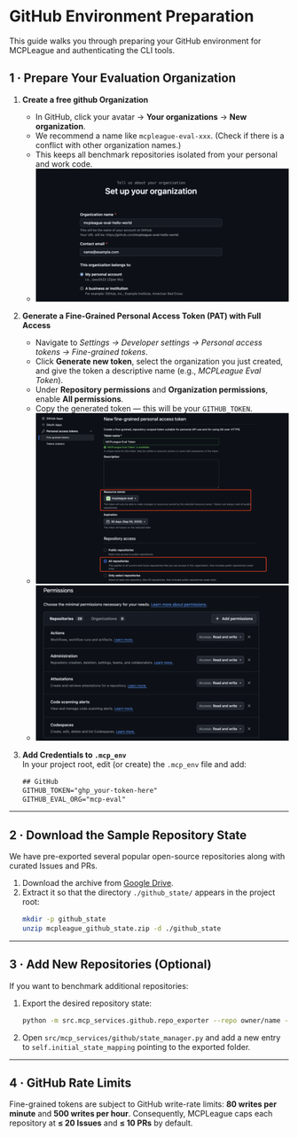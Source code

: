 # GitHub Environment Preparation

This guide walks you through preparing your GitHub environment for MCPLeague and authenticating the CLI tools.

## 1 · Prepare Your Evaluation Organization

1. **Create a free github Organization**  
   - In GitHub, click your avatar → **Your organizations** → **New organization**.  
   - We recommend a name like `mcpleague-eval-xxx`. (Check if there is a conflict with other organization names.)
   - This keeps all benchmark repositories isolated from your personal and work code.  
   - ![Create Org](../../asset/github/github_create_org.png)

2. **Generate a Fine-Grained Personal Access Token (PAT) with Full Access**  
   - Navigate to *Settings → Developer settings → Personal access tokens → Fine-grained tokens*.  
   - Click **Generate new token**, select the organization you just created, and give the token a descriptive name (e.g., *MCPLeague Eval Token*).  
   - Under **Repository permissions** and **Organization permissions**, enable **All permissions**.  
   - Copy the generated token — this will be your `GITHUB_TOKEN`.  
   - ![Create Token](../../asset/github/github_create_token.png)  
   - ![Token Permissions](../../asset/github/github_token_permissions.png)

3. **Add Credentials to `.mcp_env`**  
   In your project root, edit (or create) the `.mcp_env` file and add:
   ```env
   ## GitHub
   GITHUB_TOKEN="ghp_your-token-here"
   GITHUB_EVAL_ORG="mcp-eval"
   ```

---

## 2 · Download the Sample Repository State

We have pre-exported several popular open-source repositories along with curated Issues and PRs.

1. Download the archive from [Google Drive](https://drive.google.com/your-link-here).  
2. Extract it so that the directory `./github_state/` appears in the project root:
   ```bash
   mkdir -p github_state
   unzip mcpleague_github_state.zip -d ./github_state
   ```

---

## 3 · Add New Repositories (Optional)

If you want to benchmark additional repositories:

1. Export the desired repository state:
   ```bash
   python -m src.mcp_services.github.repo_exporter --repo owner/name --out ./github_state/{your_repo_name}
   ```
2. Open `src/mcp_services/github/state_manager.py` and add a new entry to `self.initial_state_mapping` pointing to the exported folder.

---

## 4 · GitHub Rate Limits

Fine-grained tokens are subject to GitHub write-rate limits: **80 writes per minute** and **500 writes per hour**. Consequently, MCPLeague caps each repository at **≤ 20 Issues** and **≤ 10 PRs** by default. 